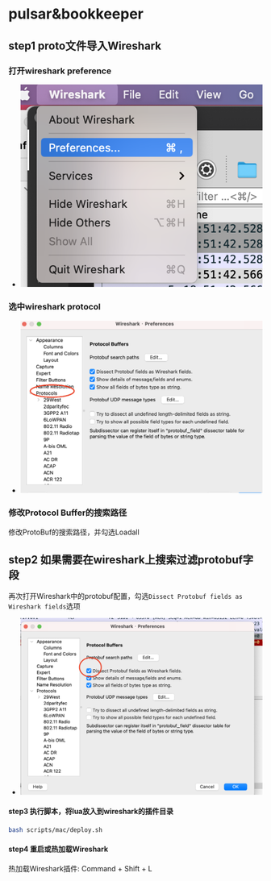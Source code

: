 # pulsar&bookkeeper
## step1 proto文件导入Wireshark
### 打开wireshark preference
- ![preference](image/preference.png)
### 选中wireshark protocol
- ![protocol](image/select_protocol.png)
### 修改Protocol Buffer的搜索路径
修改ProtoBuf的搜索路径，并勾选Loadall
## step2 如果需要在wireshark上搜索过滤protobuf字段
再次打开Wireshark中的protobuf配置，勾选`Dissect Protobuf fields as Wireshark fields`选项
- ![field](image/protobuf_field.png)
#### step3 执行脚本，将lua放入到wireshark的插件目录
```bash
bash scripts/mac/deploy.sh
```
#### step4 重启或热加载Wireshark
热加载Wireshark插件: Command + Shift + L